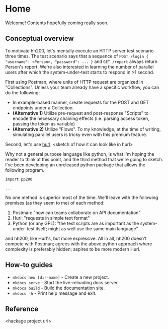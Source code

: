 # Home

Welcome! Contents hopefully coming really soon.

## Conceptual overview

To motivate hh200, let's mentally execute an HTTP server test scenario three times.
The test scenario says that a sequence of `POST /login { "username": <Person>, "password": ... }`
and `GET /report` always return Person's report. We're also interested in learning
the number of parallel users after which the system-under-test starts to respond in >1 second.

First using Postman, where units of HTTP request are organized in "Collections". Unless your
team already have a specific workflow, you can do the following:

* In example-based manner, create requests for the POST and GET endpoints under a Collection.
* **(Alternative 1)** Utilize pre-request and post-response "Scripts" to encode the necessary chaining effects (i.e. parsing access token, passing the token as variable)
* **(Alternative 2)** Utilize "Flows". To my knowledge, at the time of writing, simulating parallel users is tricky even with this premium feature.

Second, let's use [hurl](hurl.dev). <sketch of how it can look like in hurl\>

Why not a general purpose language like python, is what I'm hoping the reader to think at this point, and the third method that we're going
to sketch. I've been developing an unreleased python package that allows the following program.

    import pp200

    ...

No one method is superior most of the time. We'll leave with the following premises (as they seem to me)
of each method:

1. Postman: "how can teams collaborate on API documentation"
2. Hurl: "requests in simple text format"
3. Python (or any GPL): "the test scripts are as important as the system-under-test itself; might as well use the same main language"

and hh200, like Hurl's, but more expressive. All in all, hh200 doesn't compete with Postman; agrees with
the above python approach where complexity is preferably hidden; aspires to be more modern Hurl.


## How-to guides

* `mkdocs new [dir-name]` - Create a new project.
* `mkdocs serve` - Start the live-reloading docs server.
* `mkdocs build` - Build the documentation site.
* `mkdocs -h` - Print help message and exit.

## Reference
<hackage project url\>
